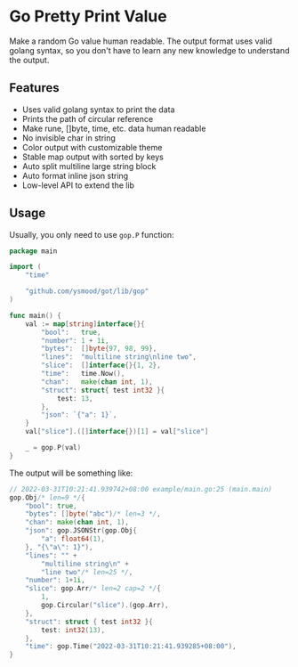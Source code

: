 # Go Pretty Print Value

Make a random Go value human readable. The output format uses valid golang syntax, so you don't have to learn any new knowledge to understand the output.

## Features

- Uses valid golang syntax to print the data
- Prints the path of circular reference
- Make rune, []byte, time, etc. data human readable
- No invisible char in string
- Color output with customizable theme
- Stable map output with sorted by keys
- Auto split multiline large string block
- Auto format inline json string
- Low-level API to extend the lib

## Usage

Usually, you only need to use `gop.P` function:

```go
package main

import (
    "time"

    "github.com/ysmood/got/lib/gop"
)

func main() {
    val := map[string]interface{}{
        "bool":   true,
        "number": 1 + 1i,
        "bytes":  []byte{97, 98, 99},
        "lines":  "multiline string\nline two",
        "slice":  []interface{}{1, 2},
        "time":   time.Now(),
        "chan":   make(chan int, 1),
        "struct": struct{ test int32 }{
            test: 13,
        },
        "json": `{"a": 1}`,
    }
    val["slice"].([]interface{})[1] = val["slice"]

    _ = gop.P(val)
}
```

The output will be something like:

```go
// 2022-03-31T10:21:41.939742+08:00 example/main.go:25 (main.main)
gop.Obj/* len=9 */{
    "bool": true,
    "bytes": []byte("abc")/* len=3 */,
    "chan": make(chan int, 1),
    "json": gop.JSONStr(gop.Obj{
        "a": float64(1),
    }, "{\"a\": 1}"),
    "lines": "" +
        "multiline string\n" +
        "line two"/* len=25 */,
    "number": 1+1i,
    "slice": gop.Arr/* len=2 cap=2 */{
        1,
        gop.Circular("slice").(gop.Arr),
    },
    "struct": struct { test int32 }{
        test: int32(13),
    },
    "time": gop.Time("2022-03-31T10:21:41.939285+08:00"),
}
```
